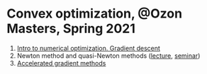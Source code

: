 # Convex optimization, @Ozon Masters, Spring 2021

1. [Intro to numerical optimization. Gradient descent](./seminar5/slides.ipynb)
2. Newton method and quasi-Newton methods ([lecture](./lecture6/lecture6.pdf), [seminar](./lecture6/newton_quasi.ipynb))
3. [Accelerated gradient methods](./seminar8/slides.ipynb)
